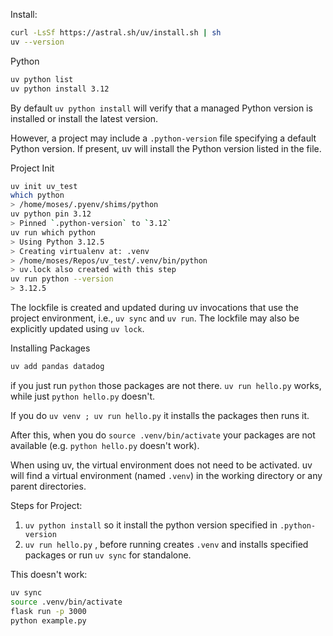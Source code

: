 Install:
```bash
curl -LsSf https://astral.sh/uv/install.sh | sh
uv --version
```

Python 
```bash
uv python list
uv python install 3.12
```

By default `uv python install` will verify that a managed Python version is installed or install the latest version.

However, a project may include a `.python-version` file specifying a default Python version. If present, uv will install the Python version listed in the file.

Project Init
```bash
uv init uv_test
which python 
> /home/moses/.pyenv/shims/python
uv python pin 3.12
> Pinned `.python-version` to `3.12`
uv run which python
> Using Python 3.12.5
> Creating virtualenv at: .venv
> /home/moses/Repos/uv_test/.venv/bin/python
> uv.lock also created with this step
uv run python --version
> 3.12.5
```

The lockfile is created and updated during uv invocations that use the project environment, i.e., `uv sync` and `uv run`. The lockfile may also be explicitly updated using `uv lock`.

Installing Packages
```bash
uv add pandas datadog
```

if you just run `python` those packages are not there. `uv run hello.py` works, while just `python hello.py` doesn't. 

If you do `uv venv ; uv run hello.py` it installs the packages then runs it. 

After this, when you do `source .venv/bin/activate` your packages are not available (e.g. `python hello.py` doesn't work).

When using uv, the virtual environment does not need to be activated. uv will find a virtual environment (named `.venv`) in the working directory or any parent directories.

Steps for Project:
1. `uv python install` so it install the python version specified in `.python-version`
2. `uv run hello.py` , before running creates `.venv` and installs specified packages or run `uv sync` for standalone. 

This doesn't work:
```bash
uv sync
source .venv/bin/activate
flask run -p 3000
python example.py
```
